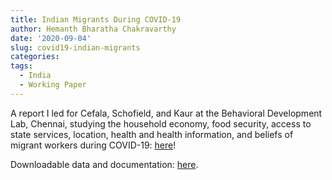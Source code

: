 ```yaml
---
title: Indian Migrants During COVID-19
author: Hemanth Bharatha Chakravarthy
date: '2020-09-04'
slug: covid19-indian-migrants
categories:
tags:
  - India
  - Working Paper
---
```


A report I led for Cefala, Schofield, and Kaur at the Behavioral Development Lab, Chennai, studying the household economy, food security, access to state services, location, health and health information, and beliefs of migrant workers during COVID-19: [here](https://behavioraldevlab.org/policy_insights/ld_covid/ld_covid_report1.pdf)!

Downloadable data and documentation: [here](https://behavioraldevlab.org/resources/data_ld_covid1.html?resourceId=4&status=all).

